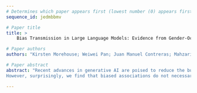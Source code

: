 ```yaml
--- 
# Determines which paper appears first (lowest number (0) appears first)
sequence_id: jedmbbmv

# Paper title 
title: >
	Bias Transmission in Large Language Models: Evidence from Gender-Occupation Bias in GPT-4

# Paper authors 
authors: "Kirsten Morehouse; Weiwei Pan; Juan Manuel Contreras; Mahzarin R. Banaji"

# Paper abstract 
abstract: "Recent advances in generative AI are poised to reduce the burden of important and arduous tasks, including drafting job application materials. In this paper, we examine whether GPT-4 produces job cover letters that systematically advantage some users and disadvantage others. To test this, we introduce a novel method designed to probe LLMs for gender-occupation biases. Using our method, we show that GPT-4, like humans, possesses strong gender-occupation associations (e.g., surgeon = male, nurse = female). 
However, surprisingly, we find that biased associations do not necessarily translate into biased results. That is, we find that GPT-4 can (a) produce reasonable evaluations of cover letters, (b) evaluate information written by men and women equally, unlike humans, and (c) generate equally strong cover letters for male and female applicants. Our work calls for more systematic studies of the connection between association bias and outcome bias in generative AI models."

--- 
```

